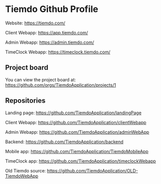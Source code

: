 # Tiemdo Github Profile

Website: <https://tiemdo.com/>

Client Webapp: <https://app.tiemdo.com/>

Admin Webapp: <https://admin.tiemdo.com/>

TimeClock Webapp: <https://timeclock.tiemdo.com/>

## Project board

You can view the project board at: <https://github.com/orgs/TiemdoApplication/projects/1>

## Repositories

Landing page: <https://github.com/TiemdoApplication/landingPage>

Client Webapp: <https://github.com/TiemdoApplication/clientWebapp>

Admin Webapp: <https://github.com/TiemdoApplication/adminWebApp>

Backend: <https://github.com/TiemdoApplication/backend>

Mobile app: <https://github.com/TiemdoApplication/TiemdoMobileApp>

TimeClock app: <https://github.com/TiemdoApplication/timeclockWebapp>

Old Tiemdo source: <https://github.com/TiemdoApplication/OLD-TiemdoWebApp>
